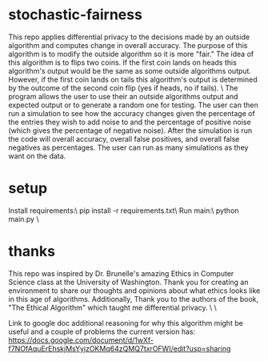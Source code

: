 # stochastic-fairness
This repo applies differential privacy to the decisions made by an outside algorithm and computes change in overall accuracy. The purpose of this algorithm is to modify the outside algorithm so it is more "fair." The idea of this algorithm is to flips two coins. If the first coin lands on heads this algorithm's output would be the same as some outside algorithms output. However, if the first coin lands on tails this algorithm's output is determined by the outcome of the second coin flip (yes if heads, no if tails). \\
The program allows the user to use their an outside algorithms output and expected output or to generate a random one for testing. The user can then run a simulation to see how the accuracy changes given the percentage of the entries they wish to add noise to and the percentage of positive noise (which gives the percentage of negative noise). After the simulation is run the code will overall accuracy, overall false positives, and overall false negatives as percentages. The user can run as many simulations as they want on the data. 

# setup
Install requirements:\\
pip install -r requirements.txt\\
Run main:\\
python main.py \\

# thanks
This repo was inspired by Dr. Brunelle's amazing Ethics in Computer Science class at the University of Washington. Thank you for creating an environment to share our thoughts and opinions about what ethics looks like in this age of algorithms. Additionally, Thank you to the authors of the book, "The Ethical Algorithm" which taught me differential privacy. \\ \\

Link to google doc additional reasoning for why this algorithm might be useful and a couple of problems the current version has: https://docs.google.com/document/d/1wXf-f7NOfAquErEhskjMsYyjzOKMq64zQMQ7txrOFWI/edit?usp=sharing